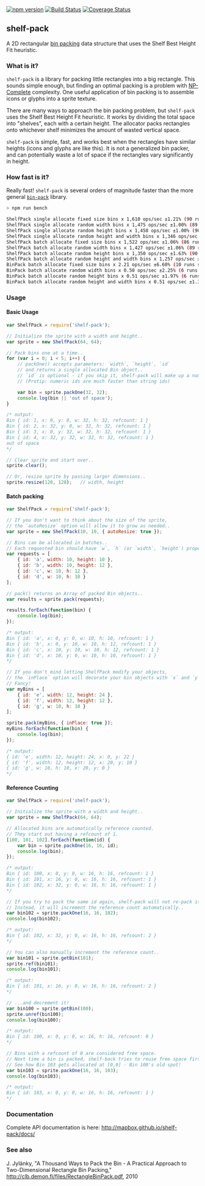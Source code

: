 [![npm version](https://badge.fury.io/js/shelf-pack.svg)](https://badge.fury.io/js/shelf-pack)
[![Build Status](https://circleci.com/gh/mapbox/shelf-pack.svg?style=shield)](https://circleci.com/gh/mapbox/shelf-pack)
[![Coverage Status](https://coveralls.io/repos/github/mapbox/shelf-pack/badge.svg?branch=master)](https://coveralls.io/github/mapbox/shelf-pack?branch=master)

## shelf-pack

A 2D rectangular [bin packing](https://en.wikipedia.org/wiki/Bin_packing_problem)
data structure that uses the Shelf Best Height Fit heuristic.


### What is it?

`shelf-pack` is a library for packing little rectangles into a big rectangle.  This sounds simple enough,
but finding an optimal packing is a problem with [NP-Complete](https://en.wikipedia.org/wiki/NP-completeness)
complexity.  One useful application of bin packing is to assemble icons or glyphs into a sprite texture.

There are many ways to approach the bin packing problem, but `shelf-pack` uses the Shelf Best
Height Fit heuristic.  It works by dividing the total space into "shelves", each with a certain height.
The allocator packs rectangles onto whichever shelf minimizes the amount of wasted vertical space.

`shelf-pack` is simple, fast, and works best when the rectangles have similar heights (icons and glyphs
are like this).  It is not a generalized bin packer, and can potentially waste a lot of space if the
rectangles vary significantly in height.


### How fast is it?

Really fast!  `shelf-pack` is several orders of magnitude faster than the more general
[`bin-pack`](https://www.npmjs.com/package/bin-pack) library.

```bash
> npm run bench

ShelfPack single allocate fixed size bins x 1,610 ops/sec ±1.21% (90 runs sampled)
ShelfPack single allocate random width bins x 1,475 ops/sec ±1.00% (89 runs sampled)
ShelfPack single allocate random height bins x 1,458 ops/sec ±1.00% (90 runs sampled)
ShelfPack single allocate random height and width bins x 1,346 ops/sec ±0.96% (89 runs sampled)
ShelfPack batch allocate fixed size bins x 1,522 ops/sec ±1.06% (86 runs sampled)
ShelfPack batch allocate random width bins x 1,427 ops/sec ±1.06% (89 runs sampled)
ShelfPack batch allocate random height bins x 1,350 ops/sec ±1.63% (90 runs sampled)
ShelfPack batch allocate random height and width bins x 1,257 ops/sec ±1.02% (89 runs sampled)
BinPack batch allocate fixed size bins x 2.21 ops/sec ±6.60% (10 runs sampled)
BinPack batch allocate random width bins x 0.50 ops/sec ±2.25% (6 runs sampled)
BinPack batch allocate random height bins x 0.51 ops/sec ±1.97% (6 runs sampled)
BinPack batch allocate random height and width bins x 0.51 ops/sec ±1.37% (6 runs sampled)
```


### Usage

#### Basic Usage

```js
var ShelfPack = require('shelf-pack');

// Initialize the sprite with a width and height..
var sprite = new ShelfPack(64, 64);

// Pack bins one at a time..
for (var i = 0; i < 5; i++) {
    // packOne() accepts parameters: `width`, `height`, `id`
    // and returns a single allocated Bin object..
    // `id` is optional - if you skip it, shelf-pack will make up a number for you..
    // (Protip: numeric ids are much faster than string ids)

    var bin = sprite.packOne(32, 32);
    console.log(bin || 'out of space');
}

/* output:
Bin { id: 1, x: 0, y: 0, w: 32, h: 32, refcount: 1 }
Bin { id: 2, x: 32, y: 0, w: 32, h: 32, refcount: 1 }
Bin { id: 3, x: 0, y: 32, w: 32, h: 32, refcount: 1 }
Bin { id: 4, x: 32, y: 32, w: 32, h: 32, refcount: 1 }
out of space
*/

// Clear sprite and start over..
sprite.clear();

// Or, resize sprite by passing larger dimensions..
sprite.resize(128, 128);   // width, height

```


#### Batch packing

```js
var ShelfPack = require('shelf-pack');

// If you don't want to think about the size of the sprite,
// the `autoResize` option will allow it to grow as needed..
var sprite = new ShelfPack(10, 10, { autoResize: true });

// Bins can be allocated in batches..
// Each requested bin should have `w`, `h` (or `width`, `height`) properties..
var requests = [
    { id: 'a', width: 10, height: 10 },
    { id: 'b', width: 10, height: 12 },
    { id: 'c', w: 10, h: 12 },
    { id: 'd', w: 10, h: 10 }
];

// pack() returns an Array of packed Bin objects..
var results = sprite.pack(requests);

results.forEach(function(bin) {
    console.log(bin);
});

/* output:
Bin { id: 'a', x: 0, y: 0, w: 10, h: 10, refcount: 1 }
Bin { id: 'b', x: 0, y: 10, w: 10, h: 12, refcount: 1 }
Bin { id: 'c', x: 10, y: 10, w: 10, h: 12, refcount: 1 }
Bin { id: 'd', x: 10, y: 0, w: 10, h: 10, refcount: 1 }
*/

// If you don't mind letting ShelfPack modify your objects,
// the `inPlace` option will decorate your bin objects with `x` and `y` properties.
// Fancy!
var myBins = [
    { id: 'e', width: 12, height: 24 },
    { id: 'f', width: 12, height: 12 },
    { id: 'g', w: 10, h: 10 }
];

sprite.pack(myBins, { inPlace: true });
myBins.forEach(function(bin) {
    console.log(bin);
});

/* output:
{ id: 'e', width: 12, height: 24, x: 0, y: 22 }
{ id: 'f', width: 12, height: 12, x: 20, y: 10 }
{ id: 'g', w: 10, h: 10, x: 20, y: 0 }
*/

```

#### Reference Counting

```js
var ShelfPack = require('shelf-pack');

// Initialize the sprite with a width and height..
var sprite = new ShelfPack(64, 64);

// Allocated bins are automatically reference counted.
// They start out having a refcount of 1.
[100, 101, 102].forEach(function(id) {
    var bin = sprite.packOne(16, 16, id);
    console.log(bin);
});

/* output:
Bin { id: 100, x: 0, y: 0, w: 16, h: 16, refcount: 1 }
Bin { id: 101, x: 16, y: 0, w: 16, h: 16, refcount: 1 }
Bin { id: 102, x: 32, y: 0, w: 16, h: 16, refcount: 1 }
*/

// If you try to pack the same id again, shelf-pack will not re-pack it.
// Instead, it will increment the reference count automatically..
var bin102 = sprite.packOne(16, 16, 102);
console.log(bin102);

/* output:
Bin { id: 102, x: 32, y: 0, w: 16, h: 16, refcount: 2 }
*/

// You can also manually increment the reference count..
var bin101 = sprite.getBin(101);
sprite.ref(bin101);
console.log(bin101);

/* output:
Bin { id: 101, x: 16, y: 0, w: 16, h: 16, refcount: 2 }
*/

// ...and decrement it!
var bin100 = sprite.getBin(100);
sprite.unref(bin100);
console.log(bin100);

/* output:
Bin { id: 100, x: 0, y: 0, w: 16, h: 16, refcount: 0 }
*/

// Bins with a refcount of 0 are considered free space.
// Next time a bin is packed, shelf-back tries to reuse free space first.
// See how Bin 103 gets allocated at [0,0] - Bin 100's old spot!
var bin103 = sprite.packOne(16, 16, 103);
console.log(bin103);

/* output:
Bin { id: 103, x: 0, y: 0, w: 16, h: 16, refcount: 1 }
*/

```


### Documentation

Complete API documentation is here:  http://mapbox.github.io/shelf-pack/docs/


### See also

J. Jylänky, "A Thousand Ways to Pack the Bin - A Practical
Approach to Two-Dimensional Rectangle Bin Packing,"
http://clb.demon.fi/files/RectangleBinPack.pdf, 2010
